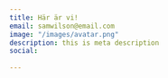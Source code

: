 ```yaml
---
title: Här är vi!
email: samwilson@email.com
image: "/images/avatar.png"
description: this is meta description
social:
  
---
```


